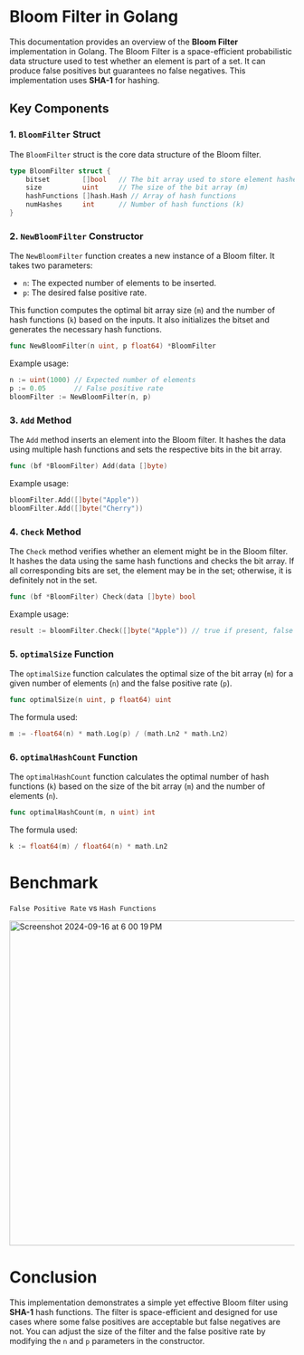 # Bloom Filter in Golang

This documentation provides an overview of the **Bloom Filter** implementation in Golang. The Bloom Filter is a space-efficient probabilistic data structure used to test whether an element is part of a set. It can produce false positives but guarantees no false negatives. This implementation uses **SHA-1** for hashing.

## Key Components

### 1. `BloomFilter` Struct
The `BloomFilter` struct is the core data structure of the Bloom filter.

```go
type BloomFilter struct {
    bitset        []bool   // The bit array used to store element hashes
    size          uint     // The size of the bit array (m)
    hashFunctions []hash.Hash // Array of hash functions
    numHashes     int      // Number of hash functions (k)
}
```

### 2. `NewBloomFilter` Constructor
The `NewBloomFilter` function creates a new instance of a Bloom filter. It takes two parameters:
  - `n`: The expected number of elements to be inserted.
  - `p`: The desired false positive rate.

This function computes the optimal bit array size (`m`) and the number of hash functions (`k`) based on the inputs. It also initializes the bitset and generates the necessary hash functions.

```go
func NewBloomFilter(n uint, p float64) *BloomFilter
```
Example usage:

```go
n := uint(1000) // Expected number of elements
p := 0.05       // False positive rate
bloomFilter := NewBloomFilter(n, p)
```

### 3. `Add` Method
The `Add` method inserts an element into the Bloom filter. It hashes the data using multiple hash functions and sets the respective bits in the bit array.

```go
func (bf *BloomFilter) Add(data []byte)
```

Example usage:

```go
bloomFilter.Add([]byte("Apple"))
bloomFilter.Add([]byte("Cherry"))
```

### 4. `Check` Method
The `Check` method verifies whether an element might be in the Bloom filter. It hashes the data using the same hash functions and checks the bit array. If all corresponding bits are set, the element may be in the set; otherwise, it is definitely not in the set.

```go
func (bf *BloomFilter) Check(data []byte) bool
```

Example usage:

```go
result := bloomFilter.Check([]byte("Apple")) // true if present, false if definitely absent
```

### 5. `optimalSize` Function
The `optimalSize` function calculates the optimal size of the bit array (`m`) for a given number of elements (`n`) and the false positive rate (`p`).

```go
func optimalSize(n uint, p float64) uint
```

The formula used:

```go
m := -float64(n) * math.Log(p) / (math.Ln2 * math.Ln2)
```

### 6. `optimalHashCount` Function
The `optimalHashCount` function calculates the optimal number of hash functions (`k`) based on the size of the bit array (`m`) and the number of elements (`n`).

```go
func optimalHashCount(m, n uint) int
```

The formula used:

```go
k := float64(m) / float64(n) * math.Ln2
```


# Benchmark 
`False Positive Rate` vs `Hash Functions`

<img width="574" alt="Screenshot 2024-09-16 at 6 00 19 PM" src="https://github.com/user-attachments/assets/ba76686b-a5f0-416e-a308-f9a1baf598ac">


# Conclusion

This implementation demonstrates a simple yet effective Bloom filter using **SHA-1** hash functions. The filter is space-efficient and designed for use cases where some false positives are acceptable but false negatives are not. You can adjust the size of the filter and the false positive rate by modifying the `n` and `p` parameters in the constructor.











